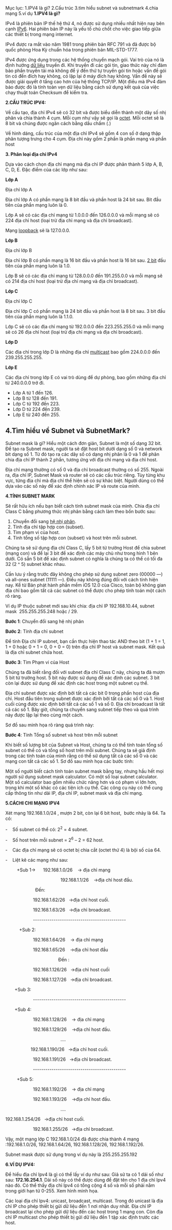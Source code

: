 Mục lục:
1.IPV4 là gì?
2.Cấu trúc
3.tìm hiểu subnet và subnetmark
4.chia mạng 
5.ví dụ
 **1.IPV4 là gì?**

IPv4 là phiên bản IP thế hệ thứ 4, nó được sử dụng nhiều nhất hiện nay bên cạnh [IPv6](https://bkhost.vn/blog/ipv6/). Hai phiên bản IP này là yếu tố chủ chốt cho việc giao tiếp giữa các thiết bị trong mạng internet.

IPv4 được ra mắt vào năm 1981 trong phiên bản RFC 791 và đã được bộ quốc phòng Hoa Kỳ chuẩn hóa trong phiên bản MIL-STD-1777.

IPv4 được ứng dụng trong các hệ thống chuyển mạch gói. Vai trò của nó là định hướng [dữ liệu](https://bkhost.vn/blog/data-du-lieu/) truyền đi. Khi truyền đi các gói tin, giao thức này chỉ đảm bảo phần truyền tải mà không để ý đến thứ tự truyền gói tin hoặc vấn đề gói tin có đến đích hay không, có lặp lại ở máy đích hay không. Vấn đề này sẽ được giải quyết ở tầng cao hơn của hệ thống TCP/IP. Một điều mà IPv4 đảm bảo được đó là tính toàn vẹn dữ liệu bằng cách sử dụng kết quả của việc chạy thuật toán Checksum để kiểm tra.

**2.CẤU TRÚC IPV4:**

Về cấu tạo, địa chỉ IPv4 sẽ có 32 bit và được biểu diễn thành một dãy số nhị phân và chia thành 4 cụm. Mỗi cụm như vậy sẽ gọi là [octet](https://bkhost.vn/blog/octet/). Mỗi octet sẽ là 8 bit và chúng được ngăn cách bằng dấu chấm (.)

Về hình dáng, cấu trúc của một địa chỉ IPv4 sẽ gồm 4 con số ở dạng thập phân tượng trưng cho 4 cụm. Địa chỉ này gồm 2 phần là phần mạng và phần host

**3. Phân loại địa chỉ IPv4**

Dựa vào cách chọn địa chỉ mạng mà địa chỉ IP được phân thành 5 lớp A, B, C, D, E. Đặc điểm của các lớp như sau:

**Lớp A**

Địa chỉ lớp A

Địa chỉ lớp A có phần mạng là 8 bit đầu và phần host là 24 bit sau. Bit đầu tiên của phần mạng luôn là 0.

Lớp A sẽ có các địa chỉ mạng từ 1.0.0.0 đến 126.0.0.0 và mỗi mạng sẽ có 224 địa chỉ host (loại trừ địa chỉ mạng và địa chỉ broadcast).

Mạng [loopback](https://bkhost.vn/blog/loopback/) sẽ là 127.0.0.0.

**Lớp B**

Địa chỉ lớp B

Địa chỉ lớp B có phần mạng là 16 bit đầu và phần host là 16 bit sau. [2 bit](https://bkhost.vn/blog/bit-la-gi/) đầu tiên của phần mạng luôn là 1.0.

Lớp B sẽ có các địa chỉ mạng từ 128.0.0.0 đến 191.255.0.0 và mỗi mạng sẽ có 214 địa chỉ host (loại trừ địa chỉ mạng và địa chỉ broadcast).

**Lớp C**

Địa chỉ lớp C

Địa chỉ lớp C có phần mạng là 24 bit đầu và phần host là 8 bit sau. 3 bit đầu tiên của phần mạng luôn là 1.1.0.

Lớp C sẽ có các địa chỉ mạng từ 192.0.0.0 đến 223.255.255.0 và mỗi mạng sẽ có 26 địa chỉ host (loại trừ địa chỉ mạng và địa chỉ broadcast).

**Lớp D**

Các địa chỉ trong lớp D là những địa chỉ [multicast](https://bkhost.vn/blog/multicast/) bao gồm 224.0.0.0 đến 239.255.255.255.

**Lớp E**

Các địa chỉ trong lớp E có vai trò dùng để dự phòng, bao gồm những địa chỉ từ 240.0.0.0 trở đi.

- Lớp A từ 1 đến 126.
- Lớp B từ 128 đến 191.
- Lớp C từ 192 đến 223.
- Lớp D từ 224 đến 239.
- Lớp E từ 240 đến 255.

## **4.Tìm hiểu về Subnet và SubnetMark?**
Subnet mask là gì? Hiểu một cách đơn giản, Subnet là một số dạng 32 bit. Để tạo ra Subnet mask, người ta sẽ đặt host bit dưới dạng số 0 và network bit dạng số 1. Từ đó tạo ra các dãy số có dạng nhị phân là 0 và 1 để phân chia địa chỉ IP thành 2 phần, tương ứng với địa chỉ mạng và địa chỉ host. 

Địa chỉ mạng thường có số 0 và địa chỉ broadcast thường có số 255. Ngoài ra, địa chỉ IP, Subnet Mask và router sẽ có các cấu trúc riêng. Tùy từng khu vực, từng địa chỉ mà địa chỉ thể hiện sẽ có sự khác biệt. Người dùng có thể dựa vào các số này để xác định chính xác IP và route của mình.

**4.TÍNH SUBNET MARK**

Sẽ rất hữu ích nếu bạn biết cách tính subnet mask của mình. Chia địa chỉ Class C bằng phương thức nhị phân bằng cách làm theo bốn bước sau:

1. Chuyển đổi sang [hệ nhị phân](https://vietnix.vn/he-nhi-phan/).
2. Tính địa chỉ tập hợp con (subset).
3. Tìm phạm vi của host.
4. Tính tổng số tập hợp con (subset) và host trên mỗi subnet.

Chúng ta sẽ sử dụng địa chỉ Class C, lấy 5 bit từ trường Host để chia subnet (mạng con) và để lại 3 bit để xác định các máy chủ như trong hình 1 bên dưới. Có sẵn 5 bit để xác định subnet có nghĩa là chúng ta có thể có tối đa 32 (2 ^ 5) subnet khác nhau.

Cần lưu ý rằng trước đây không cho phép sử dụng subnet zero (00000 —) và all-ones subnet (11111 —). Điều này không đúng đối với cách tính hiện nay. Kể từ Bản phát hành phần mềm iOS 12.0 của Cisco, toàn bộ không gian địa chỉ bao gồm tất cả các subnet có thể được cho phép tính toán một cách rõ ràng.

Ví dụ IP thuộc subnet mới sau khi chia: địa chỉ IP 192.168.10.44, subnet mask  255.255.255.248 hoặc / 29.

**Bước 1**: Chuyển đổi sang hệ nhị phân

**Bước 2**: Tính địa chỉ subnet

Để tính Địa chỉ IP subnet, bạn cần thực hiện thao tác AND theo bit (1 + 1 = 1, 1 + 0 hoặc 0 + 1 = 0, 0 + 0 = 0) trên địa chỉ IP host và subnet mask. Kết quả là địa chỉ subnet chứa host.

**Bước 3**: Tìm Phạm vi của Host

Chúng ta đã biết rằng đối với subnet địa chỉ Class C này, chúng ta đã mượn 5 bit từ trường host. 5 bit này được sử dụng để xác định các subnet. 3 bit còn lại được sử dụng để xác định các host trong một subnet cụ thể.

Địa chỉ subnet được xác định bởi tất cả các bit 0 trong phần host của địa chỉ. Host đầu tiên trong subnet được xác định bởi tất cả các số 0 và 1. Host cuối cùng được xác định bởi tất cả các số 1 và số 0. Địa chỉ broadcast là tất cả các số 1. Bây giờ, chúng ta chuyển sang subnet tiếp theo và quá trình này được lặp lại theo cùng một cách.

Sơ đồ sau minh họa rõ ràng quá trình này:


**Bước 4**: Tính Tổng số subnet và host trên mỗi subnet

Khi biết số lượng bit của Subnet và Host, chúng ta có thể tính toán tổng số subnet có thể có và tổng số host trên mỗi subnet. Chúng ta sẽ giả định trong các tính toán của mình rằng có thể sử dụng tất cả các số 0 và các mạng con tất cả các số 1. Sơ đồ sau minh họa các bước tính:


Một số người biết cách tính toán subnet mask bằng tay, nhưng hầu hết mọi người sử dụng subnet mask calculator. Có một số loại subnet calculator. Một số calculator bao gồm nhiều chức năng hơn và có phạm vi lớn hơn, trong khi một số khác có các tiện ích cụ thể. Các công cụ này có thể cung cấp thông tin như dải IP, địa chỉ IP, subnet mask và địa chỉ mạng.

**5.CÁCHI CHI MẠNG IPV4**

Xét mạng 192.168.1.0/24 , mượn 2 bit, còn lại 6 bit host,  bước nhảy là 64. Ta có:

\-    Số subnet có thể có: 2<sup>2</sup> = 4 subnet.

\-    Số host trên mỗi subnet = 2<sup>6</sup> – 2 = 62 host.

\-    Các địa chỉ mạng sẽ có octet bị chia cắt (octet thứ 4) là bội số của 64.

\-    Liệt kê các mạng như sau:

`     `+Sub 1->      192.168.1.0/26    -> địa chỉ mạng

`                        `192.168.1.1/26    ->địa chỉ host đầu.

`             `Đến:

`            `192.168.1.62/26   ->địa chỉ host cuối.

`            `192.168.1.63/26   ->địa chỉ broadcast.

`            `---------------------------------------------

`      `+Sub 2:  

`            `192.168.1.64/26    -> địa chỉ mạng

`            `192.168.1.65/26    ->địa chỉ host đầu

`                       `Đến :

`            `192.168.1.126/26   ->địa chỉ host cuối

`            `192.168.1.127/26   ->địa chỉ broadcast.

`    `+Sub 3:

`            `---------------------------------------------

`    `+Sub 4:

`            `192.168.1.128/26    -> địa chỉ mạng

`            `192.168.1.129/26    ->địa chỉ host đầu.

`                        `….

`           `192.168.1.190/26   ->địa chỉ host cuối.

`            `192.168.1.191/26   ->địa chỉ broadcast.

`            `---------------------------------------------

`     `+Sub 5:

`            `192.168.1.192/26    -> địa chỉ mạng

`            `192.168.1.193/26    ->địa chỉ host đầu.

`                        `….

192\.168.1.254/26   ->địa chỉ host cuối.

`            `192.168.1.255/26   ->địa chỉ broadcast.



Vậy, một mạng lớp C 192.168.1.0/24 đã được chia thành 4 mạng :192.168.1.0/26, 192.168.1.64/26, 192.168.1.128/26, 192.168.1.192/26.

Subnet mask được sử dụng trong ví dụ này là 255.255.255.192

**6.VÍ DỤ IPV4:**

Để hiểu địa chỉ Ipv4 là gì có thể lấy ví dụ như sau: Giả sử ta có 1 dải số như sau: **172.16.254.1**. Dải số này có thể được dùng để đặt tên cho 1 địa chỉ Ipv4 nào đó. Có thể thấy địa chỉ Ipv4 có tổng cộng 4 số và mỗi số phải nằm trong giới hạn từ 0-255. Xem hình minh họa.

Các loại địa chỉ Ipv4: unicast, broadcast, multicast. Trong đó unicast là địa chỉ IP cho phép thiết bị gửi dữ liệu đến 1 nơi nhận duy nhất. Địa chỉ IP broadcast lại cho phép gửi dữ liệu đến các host trong 1 mạng con. Còn địa chỉ IP multicast cho phép thiết bị gửi dữ liệu đến 1 tập xác định trước các host.



